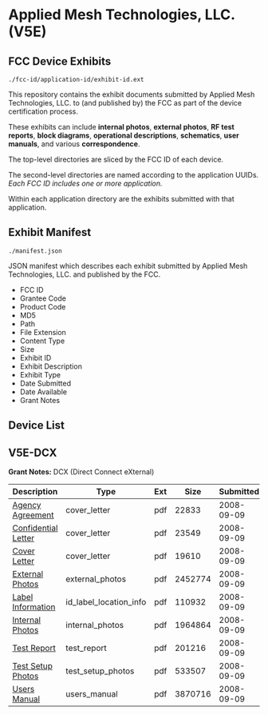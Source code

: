 # Applied Mesh Technologies, LLC. (V5E)
## FCC Device Exhibits

```
./fcc-id/application-id/exhibit-id.ext
```

This repository contains the exhibit documents submitted by Applied Mesh Technologies, LLC. to (and published by) the FCC as part of the device certification process.

These exhibits can include **internal photos**, **external photos**, **RF test reports**, **block diagrams**, **operational descriptions**, **schematics**, **user manuals**, and various **correspondence**.

The top-level directories are sliced by the FCC ID of each device.

The second-level directories are named according to the application UUIDs. *Each FCC ID includes one or more application.*

Within each application directory are the exhibits submitted with that application. 

## Exhibit Manifest

```
./manifest.json
```

JSON manifest which describes each exhibit submitted by Applied Mesh Technologies, LLC. and published by the FCC.

- FCC ID
- Grantee Code
- Product Code
- MD5
- Path
- File Extension
- Content Type
- Size
- Exhibit ID
- Exhibit Description
- Exhibit Type
- Date Submitted
- Date Available
- Grant Notes

## Device List
## V5E-DCX
**Grant Notes:** DCX (Direct Connect eXternal)

| Description | Type | Ext | Size | Submitted | Available |
| ----------- | ---- | --- | ---- | --------- | --------- |
| [Agency Agreement](V5E-DCX/d12f7d880c04ef484f381e8da9a7e8f5/997675.pdf) | cover_letter | pdf | 22833 | 2008-09-09 | 2008-09-09 |
| [Confidential Letter](V5E-DCX/d12f7d880c04ef484f381e8da9a7e8f5/997676.pdf) | cover_letter | pdf | 23549 | 2008-09-09 | 2008-09-09 |
| [Cover Letter](V5E-DCX/d12f7d880c04ef484f381e8da9a7e8f5/997677.pdf) | cover_letter | pdf | 19610 | 2008-09-09 | 2008-09-09 |
| [External Photos](V5E-DCX/d12f7d880c04ef484f381e8da9a7e8f5/997678.pdf) | external_photos | pdf | 2452774 | 2008-09-09 | 2008-09-09 |
| [Label Information](V5E-DCX/d12f7d880c04ef484f381e8da9a7e8f5/997681.pdf) | id_label_location_info | pdf | 110932 | 2008-09-09 | 2008-09-09 |
| [Internal Photos](V5E-DCX/d12f7d880c04ef484f381e8da9a7e8f5/997680.pdf) | internal_photos | pdf | 1964864 | 2008-09-09 | 2008-09-09 |
| [Test Report](V5E-DCX/d12f7d880c04ef484f381e8da9a7e8f5/997674.pdf) | test_report | pdf | 201216 | 2008-09-09 | 2008-09-09 |
| [Test Setup Photos](V5E-DCX/d12f7d880c04ef484f381e8da9a7e8f5/997682.pdf) | test_setup_photos | pdf | 533507 | 2008-09-09 | 2008-09-09 |
| [Users Manual](V5E-DCX/d12f7d880c04ef484f381e8da9a7e8f5/997679.pdf) | users_manual | pdf | 3870716 | 2008-09-09 | 2008-09-09 |
